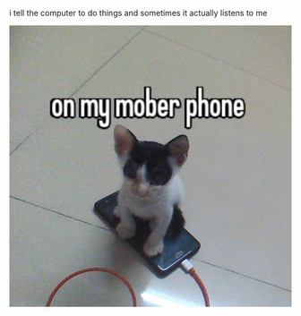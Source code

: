 i tell the computer to do things and sometimes it actually listens to me
<!--START_SECTION:update_image-->
<img src=https://raw.githubusercontent.com/sneakykestrel/sneakykestrel/main/.github/images/mober-phone.jpg height="" width="" align=left alt=kitty />
<!--END_SECTION:update_image-->

